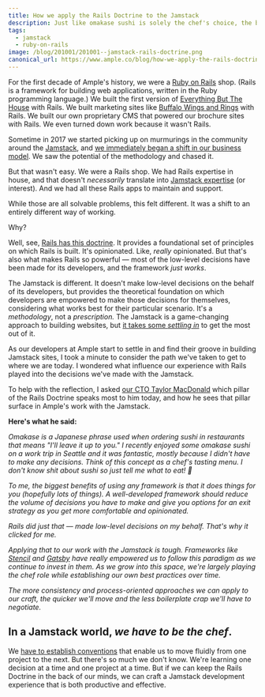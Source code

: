 ```yaml
---
title: How we apply the Rails Doctrine to the Jamstack
description: Just like omakase sushi is solely the chef's choice, the biggest benefit to any framework is when it makes (good) decisions for you.
tags:
  - jamstack
  - ruby-on-rails
image: /blog/201001/201001--jamstack-rails-doctrine.png
canonical_url: https://www.ample.co/blog/how-we-apply-the-rails-doctrine-to-the-jamstack
---
```


For the first decade of Ample's history, we were a [Ruby on Rails](https://rubyonrails.org/) shop. (Rails is a framework for building web applications, written in the Ruby programming language.) We built the first version of [Everything But The House](https://www.ebth.com/) with Rails. We built marketing sites like [Buffalo Wings and Rings](https://www.buffalowingsandrings.com/) with Rails. We built our own proprietary CMS that powered our brochure sites with Rails. We even turned down work because it wasn't Rails.

Sometime in 2017 we started picking up on murmurings in the community around the [Jamstack](https://www.helloample.com/jamstack), and [we immediately began a shift in our business model](https://www.helloample.com/blog/top-4-reasons-we-use-jamstack). We saw the potential of the methodology and chased it.

But that wasn't easy. We were a Rails shop. We had Rails expertise in house, and that doesn't _necessarily_ translate into [Jamstack expertise](https://cobwwweb.com/wtf-is-jamstack) (or interest). And we had all these Rails apps to maintain and support.

While those are all solvable problems, this felt different. It was a shift to an entirely different way of working.

Why?

Well, see, [Rails has this doctrine](https://rubyonrails.org/doctrine/). It provides a foundational set of principles on which Rails is built. It's opinionated. Like, _really_ opinionated. But that's also what makes Rails so powerful — most of the low-level decisions have been made for its developers, and the framework _just works_.

The Jamstack is different. It doesn't make low-level decisions on the behalf of its developers, but provides the theoretical foundation on which developers are empowered to make those decisions for themselves, considering what works best for their particular scenario. It's a _methodology_, not a _prescription._ The Jamstack is a game-changing approach to building websites, but [it takes some _settling in_](https://www.helloample.com/blog/settling-down-in-a-jamstack-world) to get the most out of it.

As our developers at Ample start to settle in and find their groove in building Jamstack sites, I took a minute to consider the path we've taken to get to where we are today. I wondered what influence our experience with Rails played into the decisions we've made with the Jamstack.

To help with the reflection, I asked [our CTO Taylor MacDonald](https://www.helloample.com/blog-authors/taylor-macdonald) which pillar of the Rails Doctrine speaks most to him today, and how he sees that pillar surface in Ample's work with the Jamstack.

**Here's what he said:**

_Omakase is a Japanese phrase used when ordering sushi in restaurants that means "I'll leave it up to you." I recently enjoyed some omakase sushi on a work trip in Seattle and it was fantastic, mostly because I didn't have to make any decisions. Think of this concept as a chef's tasting menu. I don't know shit about sushi so just tell me what to eat! 🍣_

_To me, the biggest benefits of using any framework is that it does things for you (hopefully lots of things). A well-developed framework should reduce the volume of decisions you have to make and give you options for an exit strategy as you get more comfortable and opinionated._

_Rails did just that — made low-level decisions on my behalf. That's why it clicked for me._

_Applying that to our work with the Jamstack is tough. Frameworks like_ [_Stencil_](https://stenciljs.com/) _and_ [_Gatsby_](https://www.gatsbyjs.org/) _have really empowered us to follow this paradigm as we continue to invest in them. As we grow into this space, we're largely playing the chef role while establishing our own best practices over time._

_The more consistency and process-oriented approaches we can apply to our craft, the quicker we'll move and the less boilerplate crap we'll have to negotiate._

## In a Jamstack world, _we have to be the chef_.

We [have to establish conventions](https://cobwwweb.com/build-jamstack-sites-faster-with-conventional-tooling) that enable us to move fluidly from one project to the next. But there's so much we don't know. We're learning one decision at a time and one project at a time. But if we can keep the Rails Doctrine in the back of our minds, we can craft a Jamstack development experience that is both productive and effective.
